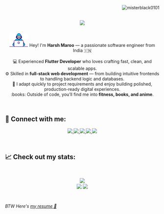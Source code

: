 <img align="right" src="https://visitor-badge.laobi.icu/badge?page_id=misterblack0101/misterblack0101" alt="misterblack0101">

<h1 align="center">
  <a href="https://git.io/typing-svg">
    <img src="https://readme-typing-svg.herokuapp.com/?lines=Hi,+this+is+Harsh+Maroo;Full-Stack+Flutter+Developer!&center=true">
  </a>
</h1>

<p align="center">
<img src="./images/Developer.gif" alt="developer gif" height="45px">   
Hey! I'm <b>Harsh Maroo</b> — a passionate software engineer from India 🇮🇳<br><br>
💻 Experienced <b>Flutter Developer</b> who loves crafting fast, clean, and scalable apps.<br>
⚙️ Skilled in <b>full-stack web development</b> — from building intuitive frontends to handling backend logic and databases.<br>
🚀 I adapt quickly to project requirements and enjoy building polished, production-ready digital experiences.<br>
:books: Outside of code, you’ll find me into <b>fitness, books, and anime</b>.
</p>
<br>

## :incoming_envelope: Connect with me:

<p align="center">
<a href="https://twitter.com/misterblack0101">
    <img src="https://img.shields.io/badge/twitter-%231DA1F2.svg?&style=for-the-badge&logo=twitter&logoColor=white" />
</a>

<a href="mailto:harshmaroo123@gmail.com?subject=Hello%20Harsh,">
    <img src="https://img.shields.io/badge/gmail-%23D14836.svg?&style=for-the-badge&logo=gmail&logoColor=white" />
</a>

<a href="https://www.linkedin.com/in/misterblack0101/">
    <img src="https://img.shields.io/badge/linkedin-%230077B5.svg?&style=for-the-badge&logo=linkedin&logoColor=white" />
</a>

<a href="https://www.instagram.com/theharshmaroo/">
    <img src ="https://img.shields.io/badge/Instagram-E4405F?style=for-the-badge&logo=instagram&logoColor=white" />
</a>
  
<a href="https://discordapp.com/users/517599647347376128/">
    <img src ="https://img.shields.io/badge/Discord-5968e8?style=for-the-badge&logo=discord&logoColor=white" />
</a>
</p>

<br>

## 📈 Check out my stats:

<br>
<p align="center">
<img src="https://github-readme-stats.vercel.app/api/top-langs/?username=misterblack0101&langs_count=6&theme=cobalt&layout=compact" class="center"/>
<br/>
<img width=46% src="https://github-readme-stats.vercel.app/api?username=misterblack0101&show_icons=true&theme=cobalt" />
<emsp>
<img width=46% src="https://github-readme-streak-stats.herokuapp.com/?user=misterblack0101&theme=cobalt" />
</p>
  
<br>

_BTW Here's [my resume :scroll:](https://drive.google.com/drive/folders/1DB4rMytMJGJR0O4ZPJy2-3AdRMdAaH2l?usp=sharing)_
